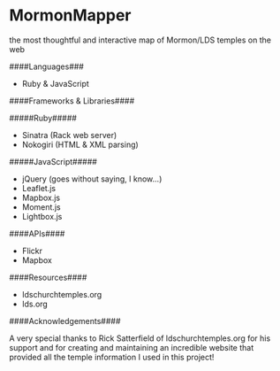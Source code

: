 MormonMapper
============

the most thoughtful and interactive map of Mormon/LDS temples on the web


####Languages###
- Ruby & JavaScript


####Frameworks & Libraries####

#####Ruby#####
- Sinatra (Rack web server)
- Nokogiri (HTML & XML parsing)

#####JavaScript#####
- jQuery (goes without saying, I know...)
- Leaflet.js
- Mapbox.js
- Moment.js
- Lightbox.js


####APIs####
- Flickr
- Mapbox

####Resources####
- ldschurchtemples.org
- lds.org

####Acknowledgements####

A very special thanks to Rick Satterfield of ldschurchtemples.org for his support and for creating and maintaining an incredible website that provided all the temple information I used in this project!
